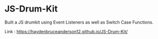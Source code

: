 # JS-Drum-Kit
Built a JS drumkit using Event Listeners as well as Switch Case Functions.

Link : https://haydenbruceanderson12.github.io/JS-Drum-Kit/
